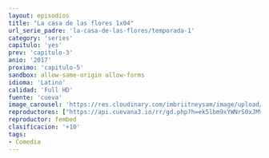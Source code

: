 ```yaml
---
layout: episodios
title: "La casa de las flores 1x04"
url_serie_padre: 'la-casa-de-las-flores/temporada-1'
category: 'series'
capitulo: 'yes'
prev: 'capitulo-3'
anio: '2017'
proximo: 'capitulo-5'
sandbox: allow-same-origin allow-forms
idioma: 'Latino'
calidad: 'Full HD'
fuente: 'cueva'
image_carousel: 'https://res.cloudinary.com/imbriitneysam/image/upload/v1546638640/casa-papel-1-poster-min.jpg'
reproductores: ["https://api.cuevana3.io/rr/gd.php?h=ek5lbm9xYWNrS0xJMVp5b21KREk0dFBLbjVkaHhkRGdrOG1jbnBpUnhhS1ZwSTFtYkpyUHJLaXNiSmlqczVuRDJhNkhvSnFQdWQrbm1xZUNySzdIdjhtU3FadVkyUT09"]
reproductor: fembed
clasificacion: '+10'
tags:
- Comedia
---
```













